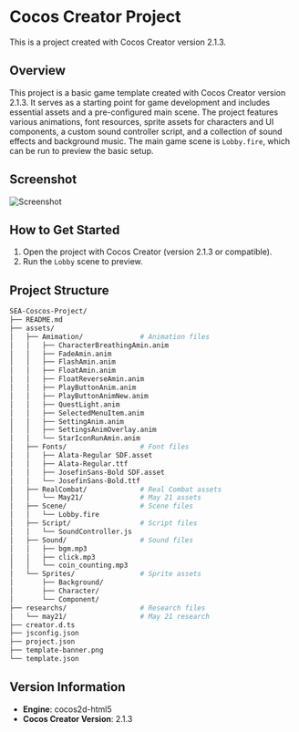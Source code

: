 # Cocos Creator Project

This is a project created with Cocos Creator version 2.1.3.

## Overview

This project is a basic game template created with Cocos Creator version 2.1.3. It serves as a starting point for game development and includes essential assets and a pre-configured main scene. The project features various animations, font resources, sprite assets for characters and UI components, a custom sound controller script, and a collection of sound effects and background music. The main game scene is `Lobby.fire`, which can be run to preview the basic setup.

## Screenshot

![Screenshot](https://github.com/VN-Levie/SEA-Coscos-Project/blob/main/screenshot/screenshot.png?raw=true)

## How to Get Started

1. Open the project with Cocos Creator (version 2.1.3 or compatible).
2. Run the `Lobby` scene to preview.

## Project Structure

```bash
SEA-Coscos-Project/
├── README.md
├── assets/
│   ├── Amimation/              # Animation files
│   │   ├── CharacterBreathingAmin.anim
│   │   ├── FadeAmin.anim
│   │   ├── FlashAmin.anim
│   │   ├── FloatAmin.anim
│   │   ├── FloatReverseAmin.anim
│   │   ├── PlayButtonAnim.anim
│   │   ├── PlayButtonAnimNew.anim
│   │   ├── QuestLight.anim
│   │   ├── SelectedMenuItem.anim
│   │   ├── SettingAnim.anim
│   │   ├── SettingsAnimOverlay.anim
│   │   └── StarIconRunAmin.anim
│   ├── Fonts/                  # Font files
│   │   ├── Alata-Regular SDF.asset
│   │   ├── Alata-Regular.ttf
│   │   ├── JosefinSans-Bold SDF.asset
│   │   └── JosefinSans-Bold.ttf
│   ├── RealCombat/             # Real Combat assets
│   │   └── May21/              # May 21 assets
│   ├── Scene/                  # Scene files
│   │   └── Lobby.fire
│   ├── Script/                 # Script files
│   │   └── SoundController.js
│   ├── Sound/                  # Sound files
│   │   ├── bgm.mp3
│   │   ├── click.mp3
│   │   └── coin_counting.mp3
│   └── Sprites/                # Sprite assets
│       ├── Background/
│       ├── Character/
│       └── Component/
├── researchs/                  # Research files
│   └── may21/                  # May 21 research
├── creator.d.ts
├── jsconfig.json
├── project.json
├── template-banner.png
└── template.json
```

## Version Information

* **Engine**: cocos2d-html5
* **Cocos Creator Version**: 2.1.3
